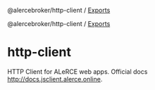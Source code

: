 @alercebroker/http-client / [Exports](modules.md)

@alercebroker/http-client / [Exports](modules.md)

# http-client

HTTP Client for ALeRCE web apps. Official docs http://docs.jsclient.alerce.online.
